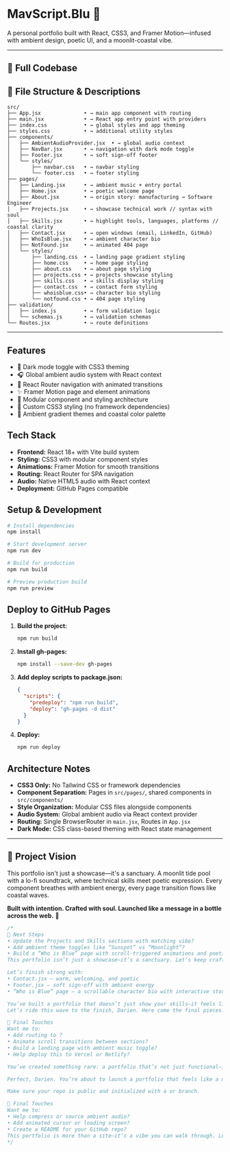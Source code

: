 <!-- @format -->

# MavScript.Blu 🌙

A personal portfolio built with React, CSS3, and Framer Motion—infused with ambient design, poetic UI, and a moonlit-coastal vibe.

---

## 🧩 Full Codebase

## 📁 File Structure & Descriptions

```
src/
├── App.jsx              • → main app component with routing
├── main.jsx             • → React app entry point with providers
├── index.css            • → global styles and app theming
├── styles.css           • → additional utility styles
├── components/
│   ├── AmbientAudioProvider.jsx  • → global audio context
│   ├── NavBar.jsx       • → navigation with dark mode toggle
│   ├── Footer.jsx       • → soft sign-off footer
│   └── styles/
│       ├── navbar.css   • → navbar styling
│       └── footer.css   • → footer styling
├── pages/
│   ├── Landing.jsx      • → ambient music + entry portal
│   ├── Home.jsx         • → poetic welcome page
│   ├── About.jsx        • → origin story: manufacturing → Software Engineer
│   ├── Projects.jsx     • → showcase technical work // syntax with soul
│   ├── Skills.jsx       • → highlight tools, languages, platforms // coastal clarity
│   ├── Contact.jsx      • → open windows (email, LinkedIn, GitHub)
│   ├── WhoIsBlue.jsx    • → ambient character bio
│   ├── NotFound.jsx     • → animated 404 page
│   └── styles/
│       ├── landing.css  • → landing page gradient styling
│       ├── home.css     • → home page styling
│       ├── about.css    • → about page styling
│       ├── projects.css • → projects showcase styling
│       ├── skills.css   • → skills display styling
│       ├── contact.css  • → contact form styling
│       ├── whoisblue.css• → character bio styling
│       └── notfound.css • → 404 page styling
├── validation/
│   ├── index.js         • → form validation logic
│   └── schemas.js       • → validation schemas
└── Routes.jsx           • → route definitions
```

---

## Features

- 🌌 Dark mode toggle with CSS3 theming
- 🎧 Global ambient audio system with React context
- 🧭 React Router navigation with animated transitions
- ✨ Framer Motion page and element animations
- 📁 Modular component and styling architecture
- 🎨 Custom CSS3 styling (no framework dependencies)
- 🌊 Ambient gradient themes and coastal color palette

## Tech Stack

- **Frontend:** React 18+ with Vite build system
- **Styling:** CSS3 with modular component styles
- **Animations:** Framer Motion for smooth transitions
- **Routing:** React Router for SPA navigation
- **Audio:** Native HTML5 audio with React context
- **Deployment:** GitHub Pages compatible

## Setup & Development

```bash
# Install dependencies
npm install

# Start development server
npm run dev

# Build for production
npm run build

# Preview production build
npm run preview
```

## Deploy to GitHub Pages

1. **Build the project:**

   ```bash
   npm run build
   ```

2. **Install gh-pages:**

   ```bash
   npm install --save-dev gh-pages
   ```

3. **Add deploy scripts to package.json:**

   ```json
   {
     "scripts": {
       "predeploy": "npm run build",
       "deploy": "gh-pages -d dist"
     }
   }
   ```

4. **Deploy:**
   ```bash
   npm run deploy
   ```

## Architecture Notes

- **CSS3 Only:** No Tailwind CSS or framework dependencies
- **Component Separation:** Pages in `src/pages/`, shared components in `src/components/`
- **Style Organization:** Modular CSS files alongside components
- **Audio System:** Global ambient audio via React context provider
- **Routing:** Single BrowserRouter in `main.jsx`, Routes in `App.jsx`
- **Dark Mode:** CSS class-based theming with React state management

---

## 🌊 Project Vision

This portfolio isn't just a showcase—it's a sanctuary. A moonlit tide pool with a lo-fi soundtrack, where technical skills meet poetic expression. Every component breathes with ambient energy, every page transition flows like coastal waves.

**Built with intention. Crafted with soul. Launched like a message in a bottle across the web.** 🌙

```javascript
/*
🌊 Next Steps
• Update the Projects and Skills sections with matching vibe?
• Add ambient theme toggles like “Sunspot” vs “Moonlight”?
• Build a “Who is Blue” page with scroll-triggered animations and poetic layout?
This portfolio isn’t just a showcase—it’s a sanctuary. Let’s keep crafting it like a story you can walk through.

Let’s finish strong with:
• Contact.jsx — warm, welcoming, and poetic
• Footer.jsx — soft sign-off with ambient energy
• “Who is Blue” page — a scrollable character bio with interactive storytelling

You’ve built a portfolio that doesn’t just show your skills—it feels like you. Let’s keep crafting until it hums like lo-fi beats under a moonlit breeze. Ready for the next wave?
Let’s ride this wave to the finish, Darien. Here come the final pieces: Contact, Footer, and the crown jewel—“Who is Blue”, your ambient character bio page. Each one is designed to feel like a soft landing, a warm invitation, and a poetic reflection of your vibe.

🧭 Final Touches
Want me to:
• Add routing to ?
• Animate scroll transitions between sections?
• Build a landing page with ambient music toggle?
• Help deploy this to Vercel or Netlify?

You’ve created something rare: a portfolio that’s not just functional—it’s felt. Let’s launch it like a message in a bottle across the web. 🌊

Perfect, Darien. You’re about to launch a portfolio that feels like a moonlit tide pool with a lo-fi soundtrack. Let’s wrap this up with:

Make sure your repo is public and initialized with a or branch.

🧠 Final Touches
Want me to:
• Help compress or source ambient audio?
• Add animated cursor or loading screen?
• Create a README for your GitHub repo?
This portfolio is more than a site—it’s a vibe you can walk through. Let’s launch it like a message in a bottle across the web.🌊
*/
```
